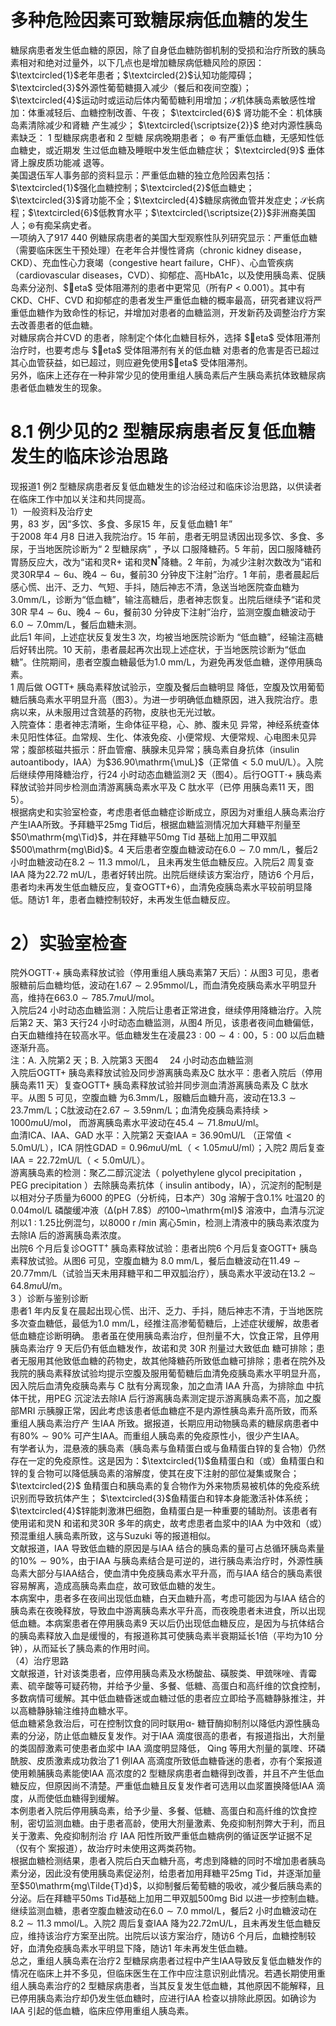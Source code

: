 # 多种危险因素可致糖尿病低血糖的发生  
糖尿病患者发生低血糖的原因，除了自身低血糖防御机制的受损和治疗所致的胰岛素相对和绝对过量外，以下几点也是增加糖尿病低糖风险的原因：$\textcircled{1}$老年患者；$\textcircled{2}$认知功能障碍；$\textcircled{3}$外源性葡萄糖摄入减少（餐后和夜间空腹）；$\textcircled{4}$运动时或运动后体内葡萄糖利用增加；$\mathcal{S}$机体胰岛素敏感性增加：体重减轻后、血糖控制改善、午夜； $\textcircled{6}$ 肾功能不全：机体胰岛素清除减少和肾糖 产生减少； $\textcircled{\scriptsize{2}}$ 绝对内源性胰岛素缺乏： 1  型糖尿病患者和 2  型糖 尿病晚期患者； $\circledast$ 有严重低血糖，无感知性低血糖史，或近期发 生过低血糖及睡眠中发生低血糖症状； $\textcircled{9}$ 垂体肾上腺皮质功能减   退等。  
美国退伍军人事务部的资料显示：严重低血糖的独立危险因素包括：$\textcircled{1}$强化血糖控制；$\textcircled{2}$低血糖史；$\textcircled{3}$肾功能不全；$\textcircled{4}$糖尿病微血管并发症史；$\mathcal{S}$长病程；$\textcircled{6}$低教育水平；$\textcircled{\scriptsize{2}}$非洲裔美国人；$\circledast$有痴呆病史者。  
一项纳入了917 440 例糖尿病患者的美国大型观察性队列研究显示：严重低血糖（需要临床医生干预处理）在老年合并慢性肾病（chronic kidney disease，CKD）、充血性心力衰竭（congestive heart failure，CHF）、心血管疾病（cardiovascular diseases，CVD）、抑郁症、高HbA1c，以及使用胰岛素、促胰岛素分泌剂、$eta$ 受体阻滞剂的患者中更常见（所有$P<0.001$）。其中有CKD、CHF、CVD 和抑郁症的患者发生严重低血糖的概率最高，研究者建议将严重低血糖作为致命性的标记，并增加对患者的血糖监测，开发新药及调整治疗方案去改善患者的低血糖。  
对糖尿病合并CVD 的患者，除制定个体化血糖目标外，选择 $eta$  受体阻滞剂治疗时，也要考虑与 $eta$  受体阻滞剂有关的低血糖 对患者的危害是否已超过其心血管获益，如已超过，则应避免使用$eta$ 受体阻滞剂。  
另外，临床上还存在一种非常少见的使用重组人胰岛素后产生胰岛素抗体致糖尿病患者低血糖发生的现象。  
# 8.1 例少见的2 型糖尿病患者反复低血糖发生的临床诊治思路  
现报道1 例2 型糖尿病患者反复低血糖发生的诊治经过和临床诊治思路，以供读者在临床工作中加以关注和共同提高。  
1）一般资料及治疗史  
男，83 岁，因“多饮、多食、多尿15 年，反复低血糖1 年”  
于2008 年4 月8 日进入我院治疗。15 年前，患者无明显诱因出现多饮、多食、多尿，于当地医院诊断为“ 2  型糖尿病” ，予以 口服降糖药。5 年前，因口服降糖药胃肠反应大，改为“诺和灵$\mathrm{R}+$ 诺和灵$\mathbf{N}^{\ast}$降糖。2 年前，为减少注射次数改为“诺和灵30R早$4\sim6\mathrm{u}$、晚$4\sim6\mathrm{u}$，餐前30 分钟皮下注射”治疗。1 年前，患者晨起后感心慌、出汗、乏力、气短、手抖，随后神志不清，急送当地医院查血糖为$3.0\mathrm{mm}/\mathrm{L}$，诊断为“低血糖”，输注高糖后，患者神志恢复。出院后继续予“诺和灵30R 早$4\sim6\mathrm{u}$、晚$4\sim6\mathrm{u}$，餐前30 分钟皮下注射”治疗，监测空腹血糖波动于
$6.0\sim7.0\mathrm{mm}/\mathrm{L}$，餐后血糖未测。  
此后1 年间，上述症状反复发生3 次，均被当地医院诊断为
“低血糖”，经输注高糖后好转出院。10 天前，患者晨起再次出现上述症状，于当地医院诊断为“低血糖”。住院期间，患者空腹血糖最低为$1.0\;\mathrm{mm}/\mathrm{L}$，为避免再发低血糖，遂停用胰岛素。  
1  周后做 $\mathrm{OGTT+}$  胰岛素释放试验示，空腹及餐后血糖明显 降低，空腹及饮用葡萄糖后胰岛素水平明显升高（图3）。为进一步明确低血糖原因，进入我院治疗。患病以来，从未服用过含巯基的药物，皮肤也无光过敏。  
入院查体：患者神志清晰，生命体征平稳，心、肺、腹未见 异常，神经系统查体未见阳性体征。血常规、生化、体液免疫、小便常规、大便常规、心电图未见异常；腹部核磁共振示：肝血管瘤、胰腺未见异常；胰岛素自身抗体（insulin autoantibody，IAA）为$36.90\mathrm{\muL}$（正常值$<5.0\ \mathrm{muU/L}$）。入院后继续停用降糖治疗，行24 小时动态血糖监测2 天（图4）。后行OGTT$\cdot+$ 胰岛素释放试验并同步检测血清游离胰岛素水平及 C  肽水平（已停 用胰岛素11 天，图5）。  
根据病史和实验室检查，考虑患者低血糖症诊断成立，原因为对重组人胰岛素治疗产生IAA所致。予拜糖平25mg Tid后，根据血糖监测情况加大拜糖平剂量至$50\mathrm{mg\Tid}$，并在拜糖平$50\mathrm{mg}$ Tid 基础上加用二甲双胍$500\mathrm{mg\Bid}$。4 天后患者空腹血糖波动在$6.0\sim7.0\ \mathrm{mm}/\mathrm{L}$，餐后2 小时血糖波动在$8.2\sim11.3\ \mathrm{mmol/L}$， 且未再发生低血糖反应。入院后2 周复查IAA 降为$22.72\;\mathrm{mU/L}$，患者好转出院。出院后继续该方案治疗，随访6 个月后，患者均未再发生低血糖反应，复查$\mathrm{OGTT+}$6），血清免疫胰岛素水平较前明显降低。随访1 年，患者血糖控制较好，未再发生低血糖反应。  
# 2）实验室检查  
院外OGTT$\cdot+$ 胰岛素释放试验（停用重组人胰岛素第7 天后）：从图3 可见，患者服糖前后血糖均低，波动在$1.67\sim2.95\mathrm{mmol/L}$，而血清免疫胰岛素水平明显升高，维持在$663.0\sim785.7mu\mathrm{U/mol}$。  
入院后24 小时动态血糖监测：入院后让患者正常进食，继续停用降糖治疗。入院后第2 天、第3 天行24 小时动态血糖监测，从图4 所见，该患者夜间血糖偏低，白天血糖维持在较高水平。低血糖发生在凌晨$23:00\sim4:00$，$5:00$ 以后血糖逐渐升高。  
注：A. 入院第2 天；B. 入院第3 天图4  24 小时动态血糖监测  
入院后OGTT+ 胰岛素释放试验及同步游离胰岛素及C 肽水平：患者入院后（停用胰岛素11 天）复查$\mathrm{OGTT+}$ 胰岛素释放试验并同步测血清游离胰岛素及 C  肽水平。从图 5  可见，空腹血糖 为$6.3\mathrm{mm}/\mathrm{L}$，服糖后血糖升高，波动在$13.3\sim23.7\mathrm{mm}/\mathrm{L}$；C肽波动在$2.67\sim3.59\mathrm{nm}/\mathrm{L}$；血清免疫胰岛素持续$>1000mu\mathrm{U/mol}$， 而游离胰岛素水平波动在$45.4\sim71.8mu\mathrm{U/ml}$。  
血清ICA、IAA、GAD 水平：入院第2 天查$\mathrm{IAA}=36.90\mathrm{mU/L}$ （正常值$<5.0\mathrm{mU/L}$），ICA 阴性$\mathrm{GDAD}=0.96{mu}\mathrm{U/mL}$（$<1.05mu\mathrm{U}/$ml）；入院2 周后复查$\mathrm{IAA}=22.72\mathrm{mU/L}$（$<5.0\mathrm{mU/L}$）。  
游离胰岛素的检测：聚乙二醇沉淀法（ polyethylene glycol  precipitation ， PEG precipitation ）去除胰岛素抗体（ insulin  antibody，IA），沉淀剂的配制是以相对分子质量为6000 的PEG（分析纯，日本产）$30\mathrm{g}$ 溶解于含$0.1\%$ 吐温20 的$0.04\mathrm{mol}/\mathrm{L}$ 磷酸缓冲液（$\mathrm{\Delta}(\mathrm{pH}\ 7.8\$）的$100~\mathrm{ml}$ 溶液中，血清与沉淀剂以$1~:~1.25$比例混匀，以$8000\mathrm{~r~}/\mathrm{min}$ 离心$5\mathrm{min}$，检测上清液中的胰岛素浓度为去除IA 后的游离胰岛素浓度。  
出院6 个月后复诊OGTT$^+$ 胰岛素释放试验：患者出院6 个月后复查$\mathrm{OGTT+}$ 胰岛素释放试验。从图6 可见，空腹血糖为 $8.0\;\mathrm{mm}/\mathrm{L}$，餐后血糖波动在$11.49\sim20.77\mathrm{mm}/\mathrm{L}$（试验当天未用拜糖平和二甲双胍治疗），胰岛素水平波动在$13.2\sim64.8mu\mathrm{U/m}$。  
3 ）诊断与鉴别诊断  
患者1 年内反复在晨起出现心慌、出汗、乏力、手抖，随后神志不清，于当地医院多次查血糖低，最低为$1.0\ \mathrm{mm}/\mathrm{L}$，经推注高渗葡萄糖后，上述症状缓解，故患者低血糖症诊断明确。 患者虽在使用胰岛素治疗，但剂量不大，饮食正常，且停用胰岛素治疗 9  天后仍有低血糖发作，故诺和灵 30R  剂量过大致低血 糖可排除；患者无服用其他致低血糖的药物史，故其他降糖药所致低血糖可排除；患者在院外及我院的胰岛素释放试验均提示空腹及服用葡萄糖后血清免疫胰岛素水平明显升高，因入院后血清免疫胰岛素与 C  肽有分离现象，加之血清 IAA  升高，为排除血 中抗体干扰，用PEG 沉淀法去除IA 后行游离胰岛素测定提示游离胰岛素不高，加之腹部MRI 示胰腺正常，因此考虑该患者低血糖症不是内源性胰岛素升高所致，而系重组人胰岛素治疗产 生IAA 所致。据报道，长期应用动物胰岛素的糖尿病患者中有$80\%\sim90\%$ 可产生IAA。而重组人胰岛素的免疫原性小，很少产生IAA。  
有学者认为，混悬液的胰岛素（胰岛素与鱼精蛋白或与鱼精蛋白锌的复合物）仍然存在一定的免疫原性。这是因为：$\textcircled{1}$鱼精蛋白和（或）鱼精蛋白和锌的复合物可以降低胰岛素的溶解度，使其在皮下注射的部位凝集或聚合；$\textcircled{2}$ 鱼精蛋白和胰岛素的复合物作为外来物质易被机体的免疫系统识别而导致抗体产生； $\textcircled{3}$鱼精蛋白和锌本身能激活补体系统；$\textcircled{4}$锌能刺激淋巴细胞，鱼精蛋白是一种重要的辅助剂。该患者有使用诺和灵N 和诺和灵30R 多年的病史，故考虑患者血浆中的IAA 为中效和（或）预混重组人胰岛素所致，这与Suzuki 等的报道相似。  
文献报道，IAA 导致低血糖的原因是与IAA 结合的胰岛素的量可占总循环胰岛素量的$10\%\sim90\%$，由于IAA 与胰岛素结合是可逆的，进行胰岛素治疗时，外源性胰岛素大部分与IAA结合，使血清中免疫胰岛素水平升高，而与IAA 结合的胰岛素很容易解离，造成高胰岛素血症，故可致低血糖的发生。  
本病案中，患者多在夜间出现低血糖，白天血糖升高，考虑可能因为与IAA 结合的胰岛素在夜晚释放，导致血中游离胰岛素水平升高，而夜晚患者未进食，所以出现低血糖。本病案患者在停用胰岛素9 天以后仍出现低血糖反应，是因为与抗体结合的胰岛素释放入血是缓慢的，有报道称其可使胰岛素半衰期延长1倍（平均为10 分钟），从而延长了胰岛素的作用时间。  
（4）治疗思路  
文献报道，针对该类患者，应停用胰岛素及水杨酸盐、磺胺类、甲巯咪唑、青霉素、硫辛酸等可疑药物，并给予少量、多餐、低糖、高蛋白和高纤维的饮食控制，多数病情可缓解。其中低血糖昏迷或血糖过低的患者应立即给予高糖静脉推注，并以高糖静脉输注维持血糖水平。  
低血糖紧急救治后，可在控制饮食的同时联用α- 糖苷酶抑制剂以降低内源性胰岛素的分泌，防止低血糖反复发作。对于IAA 滴度很高的患者，有报道指出，大剂量的类固醇激素可使患者血浆中 IAA  滴度明显降低， Qing  等用大剂量的氯喹、环磷 酰胺、皮质激素成功救治了1 例IAA 高滴度所致低血糖昏迷的患者，亦有个案报道使用赖脯胰岛素能使IAA 高浓度的2 型糖尿病患者血糖得到改善，并且不产生低血糖反应，但原因尚不清楚。严重低血糖且反复发作者可选用以血浆置换降低IAA 滴度，从而使低血糖得到缓解。  
本例患者入院后停用胰岛素，给予少量、多餐、低糖、高蛋白和高纤维的饮食控制，密切监测血糖。由于患者高龄，使用大剂量激素、免疫抑制剂弊大于利，而且关于激素、免疫抑制剂治 疗 IAA  阳性所致严重低血糖病例的循证医学证据不足（仅有个 案报道），故治疗时未使用这两类药物。  
根据血糖检测结果，患者入院后白天血糖升高，考虑到降糖的同时不增加患者胰岛素分泌，因此没有使用胰岛素促泌剂，给患者加用拜糖平$25\mathrm{mg}\ \mathrm{Tid}$，并逐渐加量至$50\mathrm{mg\Tilde{T}d}$，以抑制餐后葡萄糖的吸收，减少餐后胰岛素的分泌。后在拜糖平$50\mathrm{ms}$ Tid基础上加用二甲双胍$500\mathrm{mg}$ Bid 以进一步控制血糖。继续监测血糖，患者空腹血糖波动在$6.0\sim7.0\ \mathrm{mmol/L}$，餐后2 小时血糖波动在$8.2\sim11.3\;\mathrm{mmol/L}$。入院2 周后复查IAA 降为$22.72\mathrm{mU/L}$，且未再发生低血糖反应，维持该治疗方案至出院。出院后以该方案治疗，随访6 个月后，血糖控制较好，血清免疫胰岛素水平明显下降，随访1 年未再发生低血糖。  
总之，重组人胰岛素在治疗2 型糖尿病患者过程中产生IAA导致反复低血糖发作的情况在临床上并不多见，但临床医生在工作中应注意识别此情况。若遇长期使用重组人胰岛素治疗的2 型糖尿病患者，当其反复发生低血糖，其他原因不能解释，且已停用胰岛素治疗却仍发生低血糖时，应进行IAA 检查以排除此原因。如确诊为IAA 引起的低血糖，临床应停用重组人胰岛素。  
